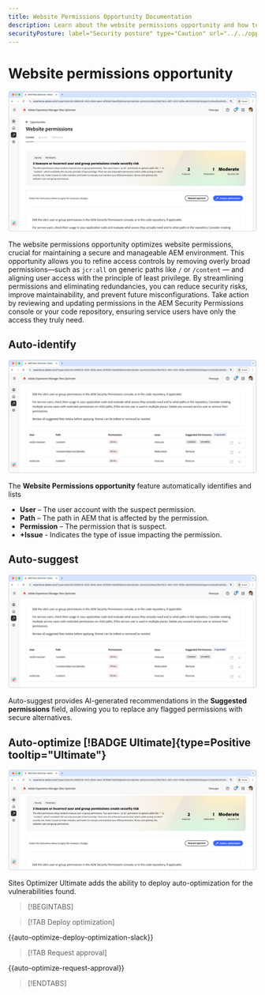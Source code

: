 ```yaml
---
title: Website Permissions Opportunity Documentation
description: Learn about the website permissions opportunity and how to use it to increase the security of on your website.
securityPosture: label="Security posture" type="Caution" url="../../opportunity-types/security-posture.md" tooltip="Security posture"
---
```


# Website permissions opportunity

![Website permissions opportunity](./assets/website-permissions/hero.png)

The website permissions opportunity optimizes website permissions, crucial for maintaining a secure and manageable AEM environment. This opportunity allows you to refine access controls by removing overly broad permissions—such as `jcr:all` on generic paths like `/` or `/content` — and aligning user access with the principle of least privilege. By streamlining permissions and eliminating redundancies, you can reduce security risks, improve maintainability, and prevent future misconfigurations. Take action by reviewing and updating permissions in the AEM Security Permissions console or your code repository, ensuring service users have only the access they truly need.

## Auto-identify

![Auto-identify website permissions](./assets/website-permissions/auto-identify.png)

The **Website Permissions opportunity** feature automatically identifies and lists 

* **User** – The user account with the suspect permission.
* **Path** – The path in AEM that is affected by the permission.
* **Permission** – The permission that is suspect.
* **+Issue** - Indicates the type of issue impacting the permission.

## Auto-suggest

![Auto-suggest website vulnerabilities](./assets/website-permissions/auto-suggest.png)

Auto-suggest provides AI-generated recommendations in the **Suggested permissions** field, allowing you to replace any flagged permissions with secure alternatives.

## Auto-optimize [!BADGE Ultimate]{type=Positive tooltip="Ultimate"}

![Auto-optimize website permissions](./assets/website-permissions/auto-optimize.png)

Sites Optimizer Ultimate adds the ability to deploy auto-optimization for the vulnerabilities found.

>[!BEGINTABS]

>[!TAB Deploy optimization]

{{auto-optimize-deploy-optimization-slack}}

>[!TAB Request approval]

{{auto-optimize-request-approval}}

>[!ENDTABS]